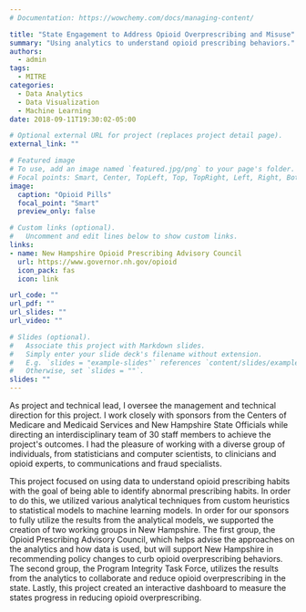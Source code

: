 ```yaml
---
# Documentation: https://wowchemy.com/docs/managing-content/

title: "State Engagement to Address Opioid Overprescribing and Misuse"
summary: "Using analytics to understand opioid prescribing behaviors."
authors: 
  - admin
tags: 
  - MITRE
categories: 
  - Data Analytics
  - Data Visualization
  - Machine Learning
date: 2018-09-11T19:30:02-05:00

# Optional external URL for project (replaces project detail page).
external_link: ""

# Featured image
# To use, add an image named `featured.jpg/png` to your page's folder.
# Focal points: Smart, Center, TopLeft, Top, TopRight, Left, Right, BottomLeft, Bottom, BottomRight.
image:
  caption: "Opioid Pills"
  focal_point: "Smart"
  preview_only: false

# Custom links (optional).
#   Uncomment and edit lines below to show custom links.
links:
- name: New Hampshire Opioid Prescribing Advisory Council
  url: https://www.governor.nh.gov/opioid
  icon_pack: fas
  icon: link

url_code: ""
url_pdf: ""
url_slides: ""
url_video: ""

# Slides (optional).
#   Associate this project with Markdown slides.
#   Simply enter your slide deck's filename without extension.
#   E.g. `slides = "example-slides"` references `content/slides/example-slides.md`.
#   Otherwise, set `slides = ""`.
slides: ""
---
```


As project and technical lead, I oversee the management and technical direction for this project. I work closely with sponsors from the Centers of Medicare and Medicaid Services and New Hampshire State Officials while directing an interdisciplinary team of 30 staff members to achieve the project's outcomes. I had the pleasure of working with a diverse group of individuals, from statisticians and computer scientists, to clinicians and opioid experts, to communications and fraud specialists.

This project focused on using data to understand opioid prescribing habits with the goal of being able to identify abnormal prescribing habits. In order to do this, we utilized various analytical techniques from custom heuristics to statistical models to machine learning models. In order for our sponsors to fully utilize the results from the analytical models, we supported the creation of two working groups in New Hampshire. The first group, the Opioid Prescribing Advisory Council, which helps advise the approaches on the analytics and how data is used, but will support New Hampshire in recommending policy changes to curb opioid overprescribing behaviors. The second group, the Program Integrity Task Force, utilizes the results from the analytics to collaborate and reduce opioid overprescribing in the state. Lastly, this project created an interactive dashboard to measure the states progress in reducing opioid overprescribing.